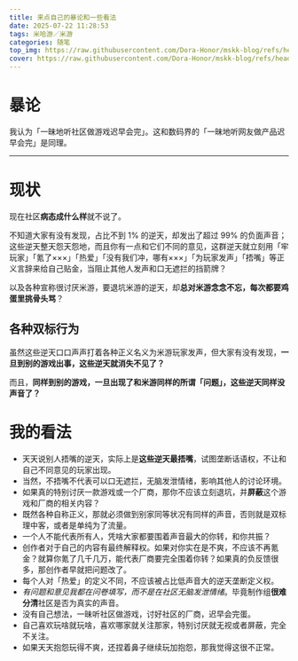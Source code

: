 ```yaml
---
title: 来点自己的暴论和一些看法
date: 2025-07-22 11:28:53
tags: 米哈游／米游
categories: 随笔
top_img: https://raw.githubusercontent.com/Dora-Honor/mskk-blog/refs/heads/main/Images/background/107270526_p0.webp
cover: https://raw.githubusercontent.com/Dora-Honor/mskk-blog/refs/heads/main/Images/background/107270526_p0.webp
---
```


# 暴论

我认为「一昧地听社区做游戏迟早会完」。这和数码界的「一昧地听网友做产品迟早会完」是同理。

---

# 现状

现在社区**病态成什么样**就不说了。

不知道大家有没有发现，占比不到 1% 的逆天，却发出了超过 99% 的负面声音；这些逆天整天怨天怨地，而且你有一点和它们不同的意见，这群逆天就立刻用「牢玩家」「氪了×××」「热爱」「没有我们冲，哪有×××」「为玩家发声」「捂嘴」等正义言辞来给自己贴金，当阻止其他人发声和口无遮拦的挡箭牌？

以及各种宣称很讨厌米游，要退坑米游的逆天，却**总对米游念念不忘，每次都要鸡蛋里挑骨头骂**？

## 各种双标行为

虽然这些逆天口口声声打着各种正义名义为米游玩家发声，但大家有没有发现，**一旦到别的游戏出事，这些逆天就消失不见了？**

而且，**同样到别的游戏，一旦出现了和米游同样的所谓「问题」，这些逆天同样没声音了？**

# 我的看法

- 天天说别人捂嘴的逆天，实际上是**这些逆天最捂嘴**，试图垄断话语权，不让和自己不同意见的玩家出现。
- 当然，不捂嘴不代表可以口无遮拦，无脑发泄情绪，影响其他人的讨论环境。
- 如果真的特别讨厌一款游戏或一个厂商，那你不应该立刻退坑，并**屏蔽**这个游戏和厂商的相关内容？
- 既然各种自称正义，那就必须做到别家同等状况有同样的声音，否则就是双标理中客，或者是单纯为了流量。
- 一个人不能代表所有人，凭啥大家都要围着声音最大的你转，和你共振？
- 创作者对于自己的内容有最终解释权。如果对你实在是不爽，不应该不再氪金？就算你氪了几千几万，能代表厂商要完全围着你转？如果真的负反馈很多，那创作者早就把问题改了。
- 每个人对「热爱」的定义不同，不应该被占比低声音大的逆天垄断定义权。
- *有问题和意见我都在问卷填写，而不是在社区无脑发泄情绪*。毕竟制作组**很难分清**社区是否为真实的声音。
- 没有自己想法，一昧听社区做游戏，讨好社区的厂商，迟早会完蛋。
- 自己喜欢玩啥就玩啥，喜欢哪家就关注那家，特别讨厌就无视或者屏蔽，完全不关注。
- 如果天天抱怨玩得不爽，还捏着鼻子继续玩加抱怨，那我觉得这很不正常。